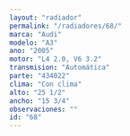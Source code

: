```yaml
---
layout: "radiador"
permalink: "/radiadores/68/"
marca: "Audi"
modelo: "A3"
ano: "2005"
motor: "L4 2.0, V6 3.2"
transmision: "Automática"
parte: "434022"
clima: "Con clima"
alto: "25 1/2"
ancho: "15 3/4"
observaciones: ""
id: "68"
---
```


